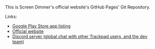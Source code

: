 This is Screen Dimmer's official website's GitHub Pages' Git Repository.

Links:

* [Google Play Store app listing](https://play.google.com/store/apps/details?id=com.github.ericytsang.screenfilter.app.android)
* [Official website](https://ericytsang.github.io/app.android.screenfilter/index.html)
* [Discord server (global chat with other Trackpad users, and the dev team)](https://discord.gg/rkdaYNx)

